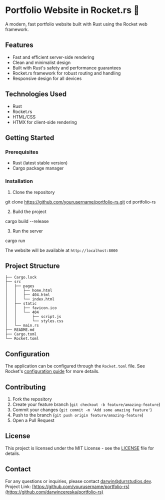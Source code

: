 
# Portfolio Website in Rocket.rs 🚀

A modern, fast portfolio website built with Rust using the Rocket web framework.

## Features

- Fast and efficient server-side rendering
- Clean and minimalist design
- Built with Rust's safety and performance guarantees
- Rocket.rs framework for robust routing and handling
- Responsive design for all devices

## Technologies Used

- Rust
- Rocket.rs
- HTML/CSS
- HTMX for  client-side rendering
## Getting Started

### Prerequisites

- Rust (latest stable version)
- Cargo package manager

### Installation

1. Clone the repository

git clone https://github.com/yourusername/portfolio-rs.git
cd portfolio-rs


2. Build the project

cargo build --release


3. Run the server

cargo run


The website will be available at `http://localhost:8000`

## Project Structure


```portfolio-rs/
├── Cargo.lock
├── src
│   ├── pages
│   │   ├── home.html
│   │   ├── 404.html
│   │   └── index.html
│   ├── static
│   │   ├── favicon.ico
│   │   └── 404
│   │       ├── script.js
│   │       └── styles.css
│   └── main.rs
├── README.md
├── Cargo.toml
└── Rocket.toml

```

## Configuration

The application can be configured through the `Rocket.toml` file. See Rocket's [configuration guide](https://rocket.rs/v0.5/guide/configuration/) for more details.

## Contributing

1. Fork the repository
2. Create your feature branch (`git checkout -b feature/amazing-feature`)
3. Commit your changes (`git commit -m 'Add some amazing feature'`)
4. Push to the branch (`git push origin feature/amazing-feature`)
5. Open a Pull Request

## License

This project is licensed under the MIT License - see the [LICENSE](LICENSE) file for details.

## Contact
For any questions or inquiries, please contact [darwin@durrstudios.dev](mailto:darwin@durrstudios.dev).
Project Link: [https://github.com/yourusername/portfolio-rs](https://github.com/darwincereska/portfolio-rs)
